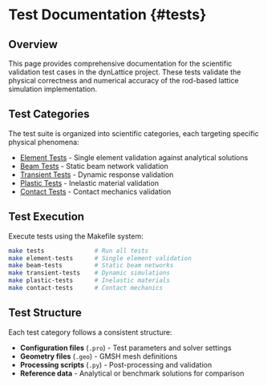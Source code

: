 # Test Documentation {#tests}

## Overview

This page provides comprehensive documentation for the scientific validation test cases in the dynLattice project. These tests validate the physical correctness and numerical accuracy of the rod-based lattice simulation implementation.

## Test Categories

The test suite is organized into scientific categories, each targeting specific physical phenomena:

- [Element Tests](element/ElementTests.md) - Single element validation against analytical solutions
- [Beam Tests](beam/BeamTests.md) - Static beam network validation  
- [Transient Tests](transient/TransientTests.md) - Dynamic response validation
- [Plastic Tests](plastic/PlasticTests.md) - Inelastic material validation
- [Contact Tests](contact/ContactTests.md) - Contact mechanics validation

## Test Execution

Execute tests using the Makefile system:

```bash
make tests              # Run all tests
make element-tests      # Single element validation
make beam-tests         # Static beam networks
make transient-tests    # Dynamic simulations
make plastic-tests      # Inelastic materials  
make contact-tests      # Contact mechanics
```

## Test Structure

Each test category follows a consistent structure:
- **Configuration files** (`.pro`) - Test parameters and solver settings
- **Geometry files** (`.geo`) - GMSH mesh definitions
- **Processing scripts** (`.py`) - Post-processing and validation
- **Reference data** - Analytical or benchmark solutions for comparison
